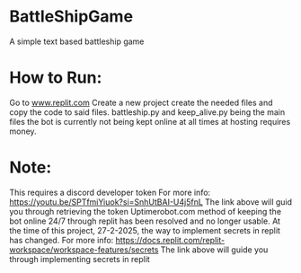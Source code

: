 # BattleShipGame
 A simple text based battleship game

# How to Run:
Go to www.replit.com
Create a new project
create the needed files and copy the code to said files. 
battleship.py and keep_alive.py being the main files
the bot is currently not being kept online at all times at hosting requires money. 

# Note:
This requires a discord developer token
For more info:
https://youtu.be/SPTfmiYiuok?si=SnhUtBAI-U4j5fnL
The link above will guid you through retrieving the token
Uptimerobot.com method of keeping the bot online 24/7 through replit has been resolved and no longer usable.
At the time of this project, 27-2-2025, the way to implement secrets in replit has changed. 
For more info:
https://docs.replit.com/replit-workspace/workspace-features/secrets 
The link above will guide you through implementing secrets in replit